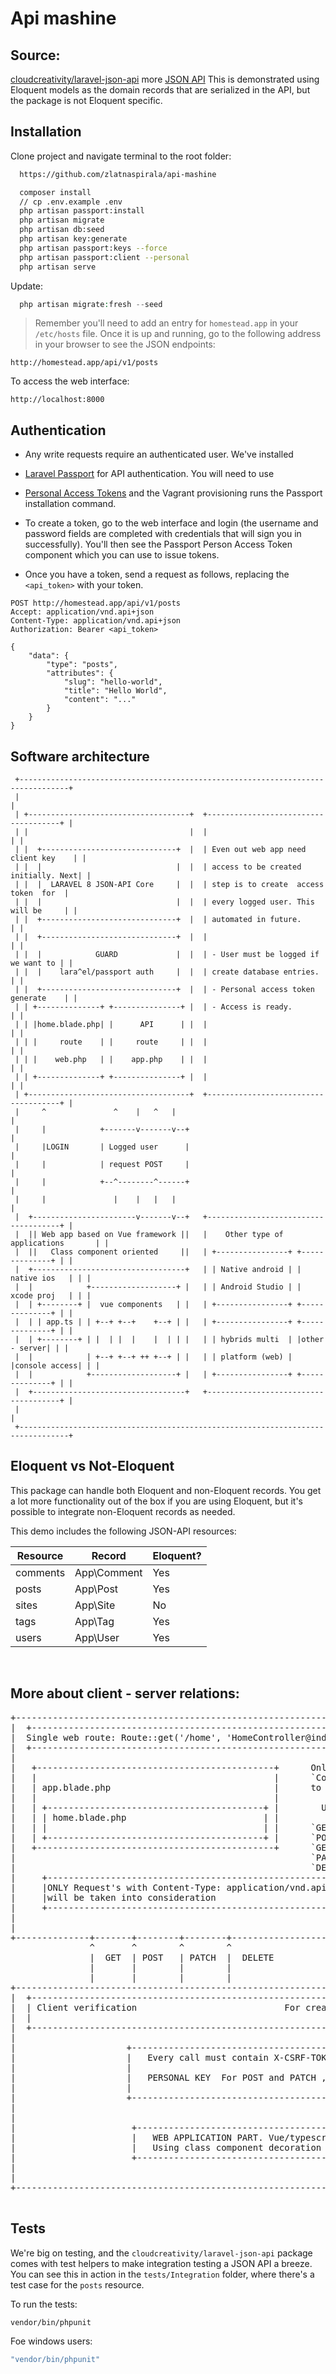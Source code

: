 
# Api mashine

## Source:
  [cloudcreativity/laravel-json-api](https://github.com/cloudcreativity/laravel-json-api)
  more [JSON API](http://jsonapi.org)
  This is demonstrated using Eloquent models as the domain records that are serialized in the API,
  but the package is not Eloquent specific.

## Installation

Clone project and navigate terminal to the root folder:

``` bash
  https://github.com/zlatnaspirala/api-mashine

  composer install
  // cp .env.example .env
  php artisan passport:install
  php artisan migrate
  php artisan db:seed
  php artisan key:generate
  php artisan passport:keys --force
  php artisan passport:client --personal
  php artisan serve
```

Update:

```php
  php artisan migrate:fresh --seed
```

> Remember you'll need to add an entry for `homestead.app` in your `/etc/hosts` file.
Once it is up and running, go to the following address in your browser to see the JSON endpoints:
```
http://homestead.app/api/v1/posts
```

To access the web interface:
```
http://localhost:8000
```

## Authentication

 - Any write requests require an authenticated user. We've installed
 - [Laravel Passport](https://laravel.com/docs/passport) for API authentication. You will need to use
 - [Personal Access Tokens](https://laravel.com/docs/passport#personal-access-tokens) and the Vagrant provisioning
   runs the Passport installation command.

 - To create a token, go to the web interface and login (the username and password fields are completed with
  credentials that will sign you in successfully). You'll then see the Passport Person Access Token component
  which you can use to issue tokens.

- Once you have a token, send a request as follows, replacing the `<api_token>` with your token.

```http
POST http://homestead.app/api/v1/posts
Accept: application/vnd.api+json
Content-Type: application/vnd.api+json
Authorization: Bearer <api_token>

{
    "data": {
        "type": "posts",
        "attributes": {
            "slug": "hello-world",
            "title": "Hello World",
            "content": "..."
        }
    }
}
```

## Software architecture

```
 +---------------------------------------------------------------------------------+
 |                                                                                 |
 | +------------------------------------+  +-------------------------------------+ |
 | |                                    |  |                                     | |
 | |  +------------------------------+  |  | Even out web app need client key    | |
 | |  |                              |  |  | access to be created initially. Next| |
 | |  |  LARAVEL 8 JSON-API Core     |  |  | step is to create  access token  for  |
 | |  |                              |  |  | every logged user. This will be     | |
 | |  +------------------------------+  |  | automated in future.                | |
 | |  +------------------------------+  |  |                                     | |
 | |  |            GUARD             |  |  | - User must be logged if we want to | |
 | |  |    lara^el/passport auth     |  |  | create database entries.            | |
 | |  +------------------------------+  |  | - Personal access token generate    | |
 | | +--------------+ +---------------+ |  | - Access is ready.                  | |
 | | |home.blade.php| |      API      | |  |                                     | |
 | | |     route    | |     route     | |  |                                     | |
 | | |    web.php   | |    app.php    | |  |                                     | |
 | | +--------------+ +---------------+ |  |                                     | |
 | +------------------------------------+  +-------------------------------------+ |
 |     ^               ^    |   ^   |                                              |
 |     |            +-------v-------v--+                                           |
 |     |LOGIN       | Logged user      |                                           |
 |     |            | request POST     |                                           |
 |     |            +--^--------^------+                                           |
 |     |               |    |   |   |                                              |
 |  +-----------------------v-------v--+   +-------------------------------------+ |
 |  || Web app based on Vue framework ||   |    Other type of applications       | |
 |  ||   Class component oriented     ||   | +----------------+ +--------------+ | |
 |  +----------------------------------+   | | Native android | | native ios   | | |
 |  |            +-------------------+ |   | | Android Studio | | xcode proj   | | |
 |  | +--------+ |  vue components   | |   | +----------------+ +--------------+ | |
 |  | | app.ts | | +--+ +--+    +--+ | |   | +----------------+ +--------------+ | |
 |  | +--------+ | |  | |  |    |  | | |   | | hybrids multi  | |other - server| | |
 |  |            | +--+ +--+ ++ +--+ | |   | | platform (web) | |console access| | |
 |  |            +-------------------+ |   | +----------------+ +--------------+ | |
 |  +----------------------------------+   +-------------------------------------+ |
 |                                                                                 |
 +---------------------------------------------------------------------------------+
```

## Eloquent vs Not-Eloquent

This package can handle both Eloquent and non-Eloquent records. You get a lot more functionality out of the box if
you are using Eloquent, but it's possible to integrate non-Eloquent records as needed.

This demo includes the following JSON-API resources:

| Resource | Record | Eloquent? |
| --- | --- | --- |
| comments | App\Comment | Yes |
| posts | App\Post | Yes |
| sites | App\Site | No |
| tags | App\Tag | Yes |
| users | App\User | Yes |

</br>

## More about client - server relations:

<pre>
+------------------------------------------------------------------------------------------------+
|  +--------------------------------------------------------------------------+                  |
|  Single web route: Route::get('/home', 'HomeController@index')|>name('home');                  |
|  +--------------------------------------------------------------------------+                  |
|                                                                                                |
|   +---------------------------------------------+      Only resources with                     |
|   |                                             |      `ContentNegotiator` have option         |
|   | app.blade.php                               |      to receive different content-type       |
|   |                                             |                                              |
|   | +-----------------------------------------+ |        URL               Controller Action   |
|   | | home.blade.php                          | |                                              |
|   | |                                         | |      `GET /posts`             | `index` |    |
|   | +-----------------------------------------+ |      `POST /posts`            | `create` |   |
|   +---------------------------------------------+      `GET /posts/{rec}`       | `read` |     |
|                                                        `PATCH /posts/{record}`  | `update` |   |
|                                                        `DELETE /posts/{record}` | `delete` |   |
|     +-----------------------------------------------------------+                              |
|     |ONLY Request's with Content-Type: application/vnd.api+json |                              |
|     |will be taken into consideration                           |                              |
|     +-----------------------------------------------------------+                              |
|                                                                                                |
|                                                                                                |
+--------------+-------+--------+--------+-------------------------------------------------------+
               ^       ^        ^        ^
               |  GET  | POST   | PATCH  |  DELETE
               |       |        |        |
               |       |        |        |
+------------------------------------------------------------------------------------------------+
|  +-------------------------------------------------------------------------------------------+ |
|  | Client verification                            For create and update user must be logged. | |
|  |                                                                                           | |
|  +-------------------------------------------------------------------------------------------+ |
|                                                                                                |
|                     +----------------------------------------------+                           |
|                     |   Every call must contain X-CSRF-TOKEN       |                           |
|                     |                                              |                           |
|                     |   PERSONAL KEY  For POST and PATCH , DELETE  |                           |
|                     |                                              |                           |
|                     +----------------------------------------------+                           |
|                                                                                                |
|                                                                                                |
|                      +-------------------------------------------+                             |
|                      |   WEB APPLICATION PART. Vue/typescript    |                             |
|                      |   Using class component decoration        |                             |
|                      +-------------------------------------------+                             |
|                                                                                                |
|                                                                                                |
+------------------------------------------------------------------------------------------------+

</pre>

## Tests

We're big on testing, and the `cloudcreativity/laravel-json-api` package comes with test helpers to make integration
testing a JSON API a breeze. You can see this in action in the `tests/Integration` folder, where there's a test case
for the `posts` resource.

To run the tests:

```bash
vendor/bin/phpunit
```

Foe windows users:

```bash
"vendor/bin/phpunit"
```
